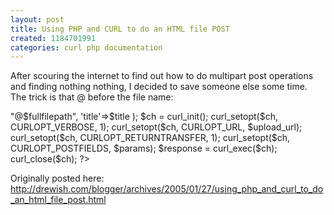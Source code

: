 ```yaml
---
layout: post
title: Using PHP and CURL to do an HTML file POST
created: 1184701991
categories: curl php documentation
---
```

After scouring the internet to find out how to do multipart post operations and finding nothing nothing, I decided to save someone else some time. The trick is that @ before the file name:

<?php
$fullflepath = 'C:\temp\test.jpg';
$upload_url = 'http://www.example.com/uploadtarget.php';
$params = array(
  'photo'=>"@$fullfilepath",
  'title'=>$title
);		

$ch = curl_init();
curl_setopt($ch, CURLOPT_VERBOSE, 1);
curl_setopt($ch, CURLOPT_URL, $upload_url);
curl_setopt($ch, CURLOPT_RETURNTRANSFER, 1);
curl_setopt($ch, CURLOPT_POSTFIELDS, $params);
$response = curl_exec($ch);
curl_close($ch);
?>

Originally posted here: http://drewish.com/blogger/archives/2005/01/27/using_php_and_curl_to_do_an_html_file_post.html
